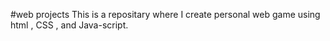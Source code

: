 #web projects
This is a repositary where I create  personal web game using html , CSS , and Java-script.


